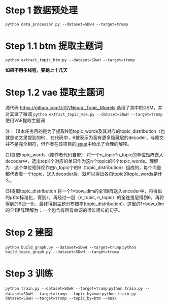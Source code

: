 # Step 1 数据预处理
`python data_processor.py --dataset=SDwH --target=trump`

# Step 1.1 btm 提取主题词
`python extract_topic_btm.py --dataset=SDwH --target=trump`

**如果不用多线程，要跑上十几天**

# Step 1.2 vae 提取主题词
源代码 https://github.com/zll17/Neural_Topic_Models
选用了其中的GSM，并对其做了微调
`python extract_topic_vae.py --dataset=SDwH --target=trump`
使用VAE提取主题词

注：
(1)本任务目的是为了提取N组topic_words及其对应的topic_distribution（也就是论文里提到的θ），在代码中，θ被表示为富有更多隐藏层的decoder，与原文并不是完全相符，但作者在该项目的[issue](https://github.com/zll17/Neural_Topic_Models/issues/8)中给出了合理的解释。

(2)提取topic_words（原作者代码自带）
将一个n_topic\*n_topic的单位矩阵送入decoder中，选出topK个对应的单词作为这n个topic的K个topic_words。理解为：这个单位矩阵视作由n_topic个的θ（topic_distribution）组成的，每个向量都代表着一个topic，送入decoder后，就可以得出各自topic的topic_words是什么。

(3)提取topic_distribution
将一个1\*bow_dim的全1矩阵送入encoder中，将得出的μ和σ标准化，得到z，再经过一层（n_topic, n_topic）的全连接层得到θ，再将得到的θ归一化，最终得到主题分布概率(topic_distribution)。这里的1\*bow_dim的全1矩阵理解为：一个包含有所有单词的很长很长的句子。

# Step 2 建图
`python build_graph.py --dataset=SDwH --target=trump`
`python build_topic_graph.py --dataset=SDwH --target=trump`

# Step 3 训练
`python train.py --dataset=SDwH --target=trump`
`python train.py --dataset=SDwH --target=trump --topic_by=vae`
`python train.py --dataset=SDwH --target=trump --topic_by=btm --mask`

